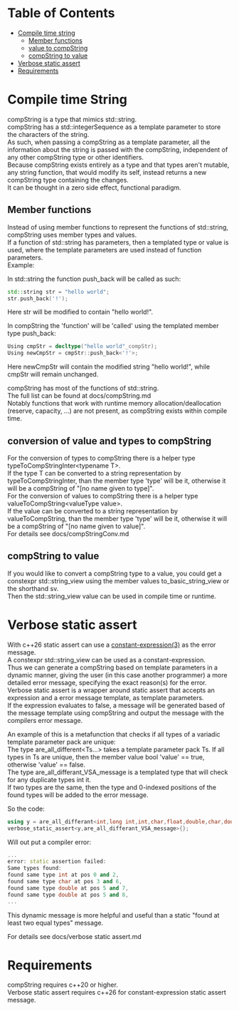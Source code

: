 # Table of Contents
- [Compile time string](#Compile-time-String)
	- [Member functions](#Member-functions)
	- [value to compString](#conversion-of-value-and-types-to-compString)
	- [compString to value](#compString-to-value)
- [Verbose static assert](#Verbose-static-assert)
- [Requirements](#Requirements) 
# Compile time String

compString is a type that mimics std::string.<br>
compString has a std::integerSequence as a template parameter to store the characters of the string.<br>
As such, when passing a compString as a template parameter, all the information about the string is passed with the compString, independent of any other compString type or other identifiers.<br>
Because compString exists entirely as a type and that types aren't mutable, any string function, that would modify its self, instead returns a new compString type containing the changes.<br>
It can be thought in a zero side effect, functional paradigm.<br>


## Member functions
Instead of using member functions to represent the functions of std::string, compString uses member types and values.<br>
If a function of std::string has parameters, then a templated type or value is used, where the template parameters are used instead of function parameters.<br>
Example:<br>

In std::string the function push_back will be called as such:<br>
```cpp
std::string str = "hello world";
str.push_back('!');
```
Here str will be modified to contain "hello world!".<br>

In compString the 'function' will be 'called' using the templated member type push_back:<br>
```cpp
Using cmpStr = decltype("hello world"_compStr);
Using newCmpStr = cmpStr::push_back<'!'>;
```
Here newCmpStr will contain the modified string "hello world!", while cmpStr will remain unchanged.<br>

compString has most of the functions of std::string.<br>
The full list can be found at docs/compString.md<br>
Notably functions that work with runtime memory allocation/deallocation (reserve, capacity, ...) are not present, as compString exists within compile time.<br>

## conversion of value and types to compString
For the conversion of types to compString there is a helper type typeToCompStringInter\<typename T>.<br>
If the type T can be converted to a string representation by typeToCompStringInter, than the member type 'type' will be it, 
otherwise it will be a compString of "[no name given to type]".<br>
For the conversion of values to compString there is a helper type valueToCompString\<valueType value>.<br>
If the value can be converted to a string representation by valueToCompString, than the member type 'type' will be it,
otherwise it will be a compString of "[no name given to value]".<br>
For details see docs/compStringConv.md<br>


## compString to value
If you would like to convert a compString type to a value, you could get a constexpr std::string_view using the member values to_basic_string_view or the shorthand sv.<br>
Then the std::string_view value can be used in compile time or runtime.<br>


# Verbose static assert
With c++26 static assert can use a [constant-expression(3)](https://en.cppreference.com/w/cpp/language/static_assert) as the error message.<br>
A constexpr std::string_view can be used as a constant-expression.<br>
Thus we can generate a compString based on template parameters in a dynamic manner, giving the user (in this case another programmer) a more detailed error message, specifying the exact reason(s) for the error.<br>
Verbose static assert is a wrapper around static assert that accepts an expression and a error message template, as template parameters.<br>
If the expression evaluates to false, a message will be generated based of the message template using compString and output the message with the compilers error message.<br>

An example of this is a metafunction that checks if all types of a variadic template parameter pack are unique:<br>
The type are_all_different<Ts...> takes a template parameter pack Ts. If all types in Ts are unique, then the member value bool 'value' == true, otherwise 'value' == false.<br>
The type are_all_differant_VSA_message is a templated type that will check for any duplicate types int it.<br>
If two types are the same, then the type and 0-indexed positions of the found types will be added to the error message.<br>

So the code:<br>
```cpp
using y = are_all_differant<int,long int,int,char,float,double,char,double>;
verbose_static_assert<y,are_all_differant_VSA_message>{};
```

Will out put a compiler error:<br>
```cpp
...
error: static assertion failed:
Same types found:
found same type int at pos 0 and 2,
found same type char at pos 3 and 6, 
found same type double at pos 5 and 7, 
found same type double at pos 5 and 8, 
...
```

This dynamic message is more helpful and useful than a static "found at least two equal types" message.<br>

For details see docs/verbose static assert.md<br>

# Requirements 
compString requires c++20 or higher.<br>
Verbose static assert requires c++26 for constant-expression static assert message.<br> 



  